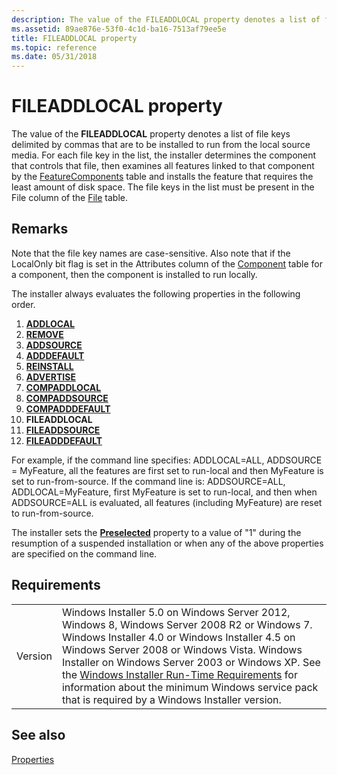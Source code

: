 ```yaml
---
description: The value of the FILEADDLOCAL property denotes a list of file keys delimited by commas that are to be installed to run from the local source media.
ms.assetid: 89ae876e-53f0-4c1d-ba16-7513af79ee5e
title: FILEADDLOCAL property
ms.topic: reference
ms.date: 05/31/2018
---
```


# FILEADDLOCAL property

The value of the **FILEADDLOCAL** property denotes a list of file keys delimited by commas that are to be installed to run from the local source media. For each file key in the list, the installer determines the component that controls that file, then examines all features linked to that component by the [FeatureComponents](featurecomponents-table.md) table and installs the feature that requires the least amount of disk space. The file keys in the list must be present in the File column of the [File](file-table.md) table.

## Remarks

Note that the file key names are case-sensitive. Also note that if the LocalOnly bit flag is set in the Attributes column of the [Component](component-table.md) table for a component, then the component is installed to run locally.

The installer always evaluates the following properties in the following order.

1.  [**ADDLOCAL**](addlocal.md)
2.  [**REMOVE**](remove.md)
3.  [**ADDSOURCE**](addsource.md)
4.  [**ADDDEFAULT**](adddefault.md)
5.  [**REINSTALL**](reinstall.md)
6.  [**ADVERTISE**](advertise.md)
7.  [**COMPADDLOCAL**](compaddlocal.md)
8.  [**COMPADDSOURCE**](compaddsource.md)
9.  [**COMPADDDEFAULT**](compadddefault.md)
10. **FILEADDLOCAL**
11. [**FILEADDSOURCE**](fileaddsource.md)
12. [**FILEADDDEFAULT**](fileadddefault.md)

For example, if the command line specifies: ADDLOCAL=ALL, ADDSOURCE = MyFeature, all the features are first set to run-local and then MyFeature is set to run-from-source. If the command line is: ADDSOURCE=ALL, ADDLOCAL=MyFeature, first MyFeature is set to run-local, and then when ADDSOURCE=ALL is evaluated, all features (including MyFeature) are reset to run-from-source.

The installer sets the [**Preselected**](preselected.md) property to a value of "1" during the resumption of a suspended installation or when any of the above properties are specified on the command line.

## Requirements



|                    |                                                                                                                                                                                                                                                                                                                                                                                                                                                  |
|--------------------|--------------------------------------------------------------------------------------------------------------------------------------------------------------------------------------------------------------------------------------------------------------------------------------------------------------------------------------------------------------------------------------------------------------------------------------------------|
| Version<br/> | Windows Installer 5.0 on Windows Server 2012, Windows 8, Windows Server 2008 R2 or Windows 7. Windows Installer 4.0 or Windows Installer 4.5 on Windows Server 2008 or Windows Vista. Windows Installer on Windows Server 2003 or Windows XP. See the [Windows Installer Run-Time Requirements](windows-installer-portal.md) for information about the minimum Windows service pack that is required by a Windows Installer version.<br/> |



## See also

<dl> <dt>

[Properties](properties.md)
</dt> </dl>

 

 




